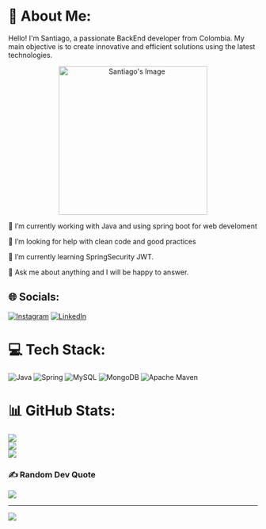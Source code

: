 # 💫 About Me:
Hello! I'm Santiago, a passionate BackEnd developer from Colombia. My main objective is to create innovative and efficient solutions using the latest technologies.

<p align="center">
  <img src="[https://miro.medium.com/v2/resize:fit:4800/format:webp/1*aXe6MaOyhdIP5WqdPHhSFw.png](https://blog.danielpadua.dev/assets/img/posts/java-spring-boot-intellij-idea/featured.png)" alt="Santiago's Image" width="300">
</p>

🔭 I’m currently working with Java and using spring boot for web develoment

🤝 I’m looking for help with clean code and good practices

🌱 I’m currently learning SpringSecurity JWT.

💬 Ask me about anything and I will be happy to answer.


## 🌐 Socials:
[![Instagram](https://img.shields.io/badge/Instagram-%23E4405F.svg?logo=Instagram&logoColor=white)](https://instagram.com/@zapata_idk) [![LinkedIn](https://img.shields.io/badge/LinkedIn-%230077B5.svg?logo=linkedin&logoColor=white)](https://linkedin.com/in/www.linkedin.com/in/santiagozapatacorrea) 

# 💻 Tech Stack:
![Java](https://img.shields.io/badge/java-%23ED8B00.svg?style=for-the-badge&logo=openjdk&logoColor=white) ![Spring](https://img.shields.io/badge/spring-%236DB33F.svg?style=for-the-badge&logo=spring&logoColor=white) ![MySQL](https://img.shields.io/badge/mysql-%2300000f.svg?style=for-the-badge&logo=mysql&logoColor=white) ![MongoDB](https://img.shields.io/badge/MongoDB-%234ea94b.svg?style=for-the-badge&logo=mongodb&logoColor=white) ![Apache Maven](https://img.shields.io/badge/Apache%20Maven-C71A36?style=for-the-badge&logo=Apache%20Maven&logoColor=white)
# 📊 GitHub Stats:
![](https://github-readme-stats.vercel.app/api?username=zapatac2312&theme=dark&hide_border=false&include_all_commits=true&count_private=true)<br/>
![](https://github-readme-streak-stats.herokuapp.com/?user=zapatac2312&theme=dark&hide_border=false)<br/>
![](https://github-readme-stats.vercel.app/api/top-langs/?username=zapatac2312&theme=dark&hide_border=false&include_all_commits=true&count_private=true&layout=compact)

### ✍️ Random Dev Quote
![](https://quotes-github-readme.vercel.app/api?type=horizontal&theme=radical)

---
[![](https://visitcount.itsvg.in/api?id=zapatac2312&icon=2&color=0)](https://visitcount.itsvg.in)

<!-- Proudly created with GPRM ( https://gprm.itsvg.in ) -->
